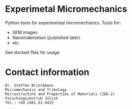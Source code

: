 # Experimetal Micromechanics

Python tools for experimental micromechanics. Tools for:
- SEM images
- Nanoindentation (published later)
- etc.

See doctest files for usage.

# Contact information
```
Dr. Steffen Brinckmann
Micromechanics and Tribology
Microstructure and Properties of Materials (IEK-2)
Forschungszentrum Jülich
Tel.: +49 2461 61-4425
```
